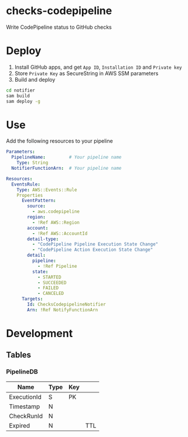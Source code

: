 # checks-codepipeline

Write CodePipeline status to GitHub checks

# Deploy

1. Install GitHub apps, and get `App ID`, `Installation ID` and `Private key`
1. Store `Private Key` as SecureString in AWS SSM parameters
1. Build and deploy

```sh
cd notifier
sam build
sam deploy -g
```

# Use

Add the following resources to your pipeline

```yaml
Parameters:
  PipelineName:         # Your pipeline name
    Type: String
  NotifierFunctionArn:  # Your pipeline name

Resources:
  EventsRule:
    Type: AWS::Events::Rule
    Properties
      EventPattern:
        source:
          - aws.codepipeline
        region:
          - !Ref AWS::Region
        account:
          - !Ref AWS::AccountId
        detail-type:
          - "CodePipeline Pipeline Execution State Change"
          - "CodePipeline Action Execution State Change"
        detail:
          pipeline:
            - !Ref Pipeline
          state:
            - STARTED
            - SUCCEEDED
            - FAILED
            - CANCELED
      Targets:
        Id: ChecksCodepipelineNotifier
        Arn: !Ref NotifyFunctionArn
```

# Development

## Tables

### PipelineDB

|Name       |Type|Key|   |
|-----------|----|---|---|
|ExecutionId|S   |PK |   |
|Timestamp  |N   |   |   |
|CheckRunId |N   |   |   |
|Expired    |N   |   |TTL|
